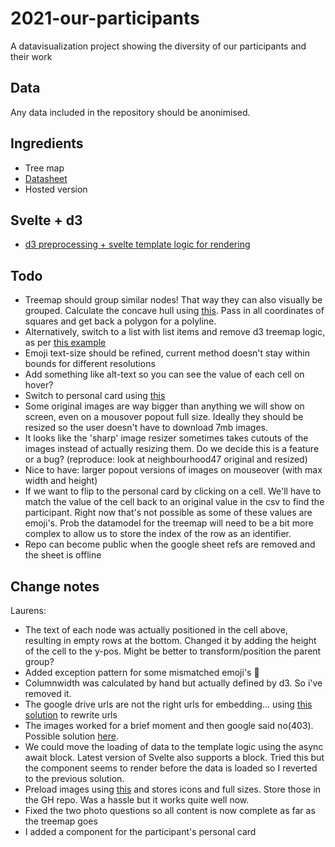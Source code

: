 # 2021-our-participants
A datavisualization project showing the diversity of our participants and their work

## Data
Any data included in the repository should be anonimised.

## Ingredients
- Tree map
- [Datasheet](https://docs.google.com/spreadsheets/d/e/2PACX-1vTpHsrDU_GQb1bscKLWeyuWt_5N5UglcmtuyfjizGE3h27UKIJ9f-UvOFv7mOsoM3POpYq_vSrAXwK_/pub?gid=1518708891&single=true&output=csv)
- Hosted version

## Svelte + d3
- [d3 preprocessing + svelte template logic for rendering](https://svelte.dev/repl/8262eb73a08f48adba8e0b706c1a939f?version=3.22.1)

## Todo
- Treemap should group similar nodes! That way they can also visually be grouped. Calculate the concave hull using [this](https://github.com/mapbox/concaveman). Pass in all coordinates of squares and get back a polygon for a polyline.
- Alternatively, switch to a list with list items and remove d3 treemap logic, as per [this example](https://observablehq.com/d/f9298c71ebe65027)
- Emoji text-size should be refined, current method doesn't stay within bounds for different resolutions
- Add something like alt-text so you can see the value of each cell on hover?
- Switch to personal card using [this](https://www.w3schools.com/howto/howto_css_flip_card.asp)
- Some original images are way bigger than anything we will show on screen, even on a mousover popout full size. Ideally they should be resized so the user doesn't have to download 7mb images.
- It looks like the 'sharp' image resizer sometimes takes cutouts of the images instead of actually resizing them. Do we decide this is a feature or a bug? (reproduce: look at neighbourhood47 original and resized)
- Nice to have: larger popout versions of images on mouseover (with max width and height)
- If we want to flip to the personal card by clicking on a cell. We'll have to match the value of the cell back to an original value in the csv to find the participant. Right now that's not possible as some of these values are emoji's. Prob the datamodel for the treemap will need to be a bit more complex to allow us to store the index of the row as an identifier. 
- Repo can become public when the google sheet refs are removed and the sheet is offline

## Change notes
Laurens:
- The text of each node was actually positioned in the cell above, resulting in empty rows at the bottom. Changed it by adding the height of the cell to the y-pos. Might be better to transform/position the parent group?
- Added exception pattern for some mismatched emoji's 🙁
- Columnwidth was calculated by hand but actually defined by d3. So i've removed it.
- The google drive urls are not the right urls for embedding... using [this solution](https://dev.to/temmietope/embedding-a-google-drive-image-in-html-3mm9) to rewrite urls
- The images worked for a brief moment and then google said no(403). Possible solution [here](https://stackoverflow.com/questions/60129114/how-to-fix-403-error-while-displaying-images-from-google-drive).
- We could move the loading of data to the template logic using the async await block. Latest version of Svelte also supports a <then> block. Tried this but the component seems to render before the data is loaded so I reverted to the previous solution.
- Preload images using [this](https://sharp.pixelplumbing.com/) and stores icons and full sizes. Store those in the GH repo. Was a hassle but it works quite well now. 
- Fixed the two photo questions so all content is now complete as far as the treemap goes
- I added a component for the participant's personal card